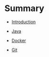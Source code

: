 # Summary

* [Introduction](README.md)

* [Java](./docs/Java/SUMMARY.md)
* [Docker](./docs/Docker/SUMMARY.md)
* [Git](./docs/Git/SUMMARY.md)

